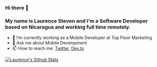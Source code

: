 ### Hi there 👋

### My name is Laurence Steven and I'm a Software Developer based on Nicaragua and working full time remotely. 

- 🔭 I’m currently working as a Mobile Developer at Top Floor Marketing
- 💬 Ask me about Mobile Development 
- 📫 How to reach me: [Twitter](https://twitter.com/LaurenceM10_), [Dev.to](https://dev.to/laurencem10)


[![Laurence's Github Stats](https://github-readme-stats.vercel.app/api?username=LaurenceM10&count_private=true&theme=default&show_icons=true)](https://github.com/LaurenceM10)
